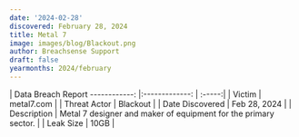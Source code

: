 ```yaml
---
date: '2024-02-28'
discovered: February 28, 2024
title: Metal 7
image: images/blog/Blackout.png
author: Breachsense Support
draft: false
yearmonths: 2024/february
---
```



| Data Breach Report
------------:     |:-------------:    | :-----:|
| Victim      | metal7.com      | 
| Threat Actor      | Blackout      | 
| Date Discovered      | Feb 28, 2024      | 
| Description      | Metal 7 designer and maker of equipment for the primary sector.      | 
| Leak Size      | 10GB      | 

